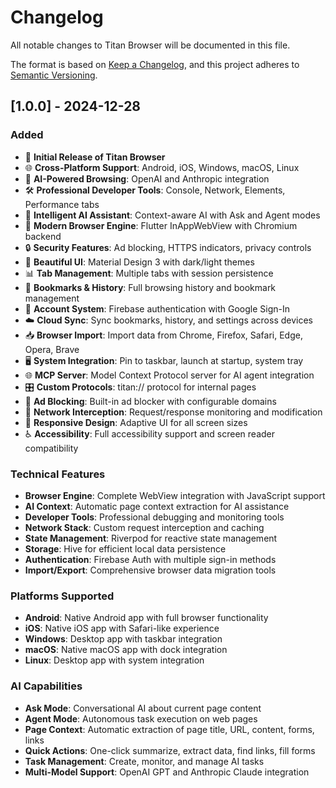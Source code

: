 # Changelog

All notable changes to Titan Browser will be documented in this file.

The format is based on [Keep a Changelog](https://keepachangelog.com/en/1.0.0/),
and this project adheres to [Semantic Versioning](https://semver.org/spec/v2.0.0.html).

## [1.0.0] - 2024-12-28

### Added
- 🚀 **Initial Release of Titan Browser**
- 🌐 **Cross-Platform Support**: Android, iOS, Windows, macOS, Linux
- 🤖 **AI-Powered Browsing**: OpenAI and Anthropic integration
- 🛠️ **Professional Developer Tools**: Console, Network, Elements, Performance tabs
- 🎯 **Intelligent AI Assistant**: Context-aware AI with Ask and Agent modes
- 📱 **Modern Browser Engine**: Flutter InAppWebView with Chromium backend
- 🔒 **Security Features**: Ad blocking, HTTPS indicators, privacy controls
- 🎨 **Beautiful UI**: Material Design 3 with dark/light themes
- 📊 **Tab Management**: Multiple tabs with session persistence
- 🔖 **Bookmarks & History**: Full browsing history and bookmark management
- 👤 **Account System**: Firebase authentication with Google Sign-In
- ☁️ **Cloud Sync**: Sync bookmarks, history, and settings across devices
- 📥 **Browser Import**: Import data from Chrome, Firefox, Safari, Edge, Opera, Brave
- 🖥️ **System Integration**: Pin to taskbar, launch at startup, system tray
- 🌐 **MCP Server**: Model Context Protocol server for AI agent integration
- 🎛️ **Custom Protocols**: titan:// protocol for internal pages
- 🚫 **Ad Blocking**: Built-in ad blocker with configurable domains
- 🔧 **Network Interception**: Request/response monitoring and modification
- 📱 **Responsive Design**: Adaptive UI for all screen sizes
- ♿ **Accessibility**: Full accessibility support and screen reader compatibility

### Technical Features
- **Browser Engine**: Complete WebView integration with JavaScript support
- **AI Context**: Automatic page context extraction for AI assistance
- **Developer Tools**: Professional debugging and monitoring tools
- **Network Stack**: Custom request interception and caching
- **State Management**: Riverpod for reactive state management
- **Storage**: Hive for efficient local data persistence
- **Authentication**: Firebase Auth with multiple sign-in methods
- **Import/Export**: Comprehensive browser data migration tools

### Platforms Supported
- **Android**: Native Android app with full browser functionality
- **iOS**: Native iOS app with Safari-like experience
- **Windows**: Desktop app with taskbar integration
- **macOS**: Native macOS app with dock integration
- **Linux**: Desktop app with system integration

### AI Capabilities
- **Ask Mode**: Conversational AI about current page content
- **Agent Mode**: Autonomous task execution on web pages
- **Page Context**: Automatic extraction of page title, URL, content, forms, links
- **Quick Actions**: One-click summarize, extract data, find links, fill forms
- **Task Management**: Create, monitor, and manage AI tasks
- **Multi-Model Support**: OpenAI GPT and Anthropic Claude integration